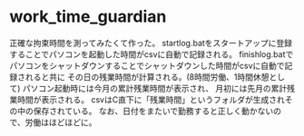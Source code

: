 # work_time_guardian
正確な拘束時間を測ってみたくて作った。
startlog.batをスタートアップに登録することでパソコンを起動した時間がcsvに自動で記録される。
finishlog.batでパソコンをシャットダウンすることでシャットダウンした時間がcsvに自動で記録されると共に
その日の残業時間が計算される。(8時間労働、1時間休憩として)
パソコン起動時には今月の累計残業時間が表示され、
月初には先月の累計残業時間が表示される。
csvはC直下に「残業時間」というフォルダが生成されその中の保存されている。
なお、日付をまたいで勤務すると正しく動かないので、労働はほどほどに。

